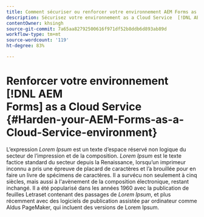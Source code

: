 ```yaml
---
title: Comment sécuriser ou renforcer votre environnement AEM Forms as a Cloud Service ?
description: Sécurisez votre environnement as a Cloud Service  [!DNL AEM Forms] .
contentOwner: khsingh
source-git-commit: 7a65aa82792500616f971df52b8ddb6d893ab89d
workflow-type: tm+mt
source-wordcount: '119'
ht-degree: 83%

---
```



# Renforcer votre environnement [!DNL AEM Forms] as a Cloud Service {#Harden-your-AEM-Forms-as-a-Cloud-Service-environment}

L’expression *Lorem Ipsum* est un texte d’espace réservé non logique du secteur de l’impression et de la composition. *Lorem Ipsum* est le texte factice standard du secteur depuis la Renaissance, lorsqu’un imprimeur inconnu a pris une épreuve de placard de caractères et l’a brouillée pour en faire un livre de spécimens de caractères. Il a survécu non seulement à cinq siècles, mais aussi à l&#39;avènement de la composition électronique, restant inchangé. Il a été popularisé dans les années 1960 avec la publication de feuilles Letraset contenant des passages de *Lorem Ipsum*, et plus récemment avec des logiciels de publication assistée par ordinateur comme Aldus PageMaker, qui incluent des versions de Lorem Ipsum.
